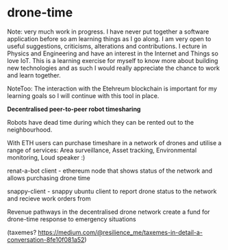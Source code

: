 # drone-time

Note: very much work in progress. I have never put together a software application before so am learning things as I go along. I am very open to useful suggestions, criticisms, alterations and contributions. I ecture in Physics and Engineering and have an interest in the Internet and Things so love IoT. This is a learning exercise for myself to know more about building new technologies and as such I would really appreciate the chance to work and learn together.

NoteToo: The interaction with the Etehreum blockchain is important for my learning goals so I will continue with this tool in place.

**Decentralised peer-to-peer robot timesharing**

Robots have dead time during which they can be rented out to the neighbourhood.

With ETH users can purchase timeshare in a network of drones and utilise a range of services: Area surveillance, Asset tracking, Environmental monitoring, Loud speaker :)

renat-a-bot client - ethereum node that shows status of the network and allows purchasing drone time

snappy-client - snappy ubuntu client to report drone status to the network and recieve work orders from 

Revenue pathways in the decentralised drone network create a fund for drone-time response to emergency situations

(taxemes? https://medium.com/@resilience_me/taxemes-in-detail-a-conversation-8fe10f081a52)
